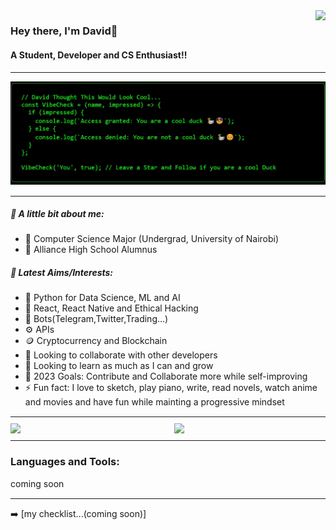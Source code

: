 <img align="right" src="https://visitor-badge.laobi.icu/badge?page_id=David-Okello.David-Okello"/>

### Hey there, I'm David👋
#### A Student, Developer and CS Enthusiast!!

<hr style="border: 0; border-top: 1px solid #fff; margin: 10px 0;">

![Cool Duck Gif](https://raw.githubusercontent.com/David-Okello/David-Okello/main/GithubCoolDuck.gif)

<hr style="border: 0; border-top: 1px solid #fff; margin: 10px 0;">

##### 📕 A little bit about me:
- 🔭 Computer Science Major (Undergrad, University of Nairobi)
- 🔭 Alliance High School Alumnus
##### 📕 Latest Aims/Interests:
- 🌱 Python for Data Science, ML and AI
- 🌱 React, React Native and Ethical Hacking
- 🤖 Bots(Telegram,Twitter,Trading...)
- ⚙️ APIs
- 🪙 Cryptocurrency and Blockchain
- 👯 Looking to collaborate with other developers
- 👯 Looking to learn as much as I can and grow
- 🥅 2023 Goals: Contribute and Collaborate more while self-improving
- ⚡ Fun fact: I love to sketch, play piano, write, read novels, watch anime and movies and have fun while mainting a progressive mindset

<hr style="border: 0; border-top: 1px solid #fff; margin: 10px 0;">

<div style="display: flex; justify-content: space-between;">
  <img width="47%" src="https://github-readme-stats.vercel.app/api?username=David-Okello&show_icons=true&theme=radical"/>
  <img width="48%" src="https://github-readme-stats.vercel.app/api/top-langs/?username=David-Okello&layout=compact"/>
</div>

<hr style="border: 0; border-top: 1px solid #fff; margin: 10px 0;">

### Languages and Tools:
coming soon

<hr style="border: 0; border-top: 1px solid #fff; margin: 10px 0;">

➡️ [my checklist...(coming soon)]

